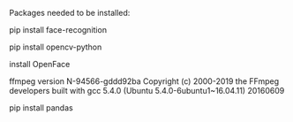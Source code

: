 Packages needed to be installed:

pip install face-recognition

pip install opencv-python

install OpenFace

ffmpeg version N-94566-gddd92ba Copyright (c) 2000-2019 the FFmpeg developers
  built with gcc 5.4.0 (Ubuntu 5.4.0-6ubuntu1~16.04.11) 20160609

pip install pandas